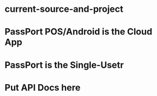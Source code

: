 # current-source-and-project
# PassPort POS/Android is the Cloud App
# PassPort is the Single-Usetr
# Put API Docs here
